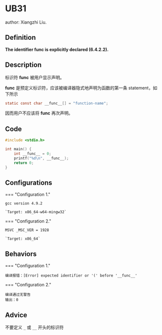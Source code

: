 #  UB31

author: Xiangzhi Liu.

##  Definition

**The identifier __func__ is explicitly declared (6.4.2.2).**

## Description

标识符 __func__ 被用户显示声明。

__func__ 是预定义标识符，应该被编译器隐式地声明为函数的第一条 statement，如下所示
``` C
static const char __func__[] = "function-name";
```
因而用户不应该将 __func__ 再次声明。
## Code

```c title="UB31.c"
#include <stdio.h>

int main() {
    int __func__ = 0;
    printf("%d\n", __func__);
    return 0;
}
```

## Configurations

=== "Configuration 1."

    gcc version 4.9.2 

    `Target: x86_64-w64-mingw32`

=== "Configuration 2."

    MSVC _MSC_VER = 1928 

    `Target: x86_64`    

## Behaviors

=== "Configuration 1."

    编译报错：[Error] expected identifier or '(' before '__func__'

=== "Configuration 2."

    编译通过无警告
    输出：0

## Advice

不要定义 `_` 或 `__` 开头的标识符